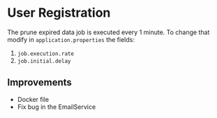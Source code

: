 # User Registration

The prune expired data job is executed every 1 minute.
To change that modify in ```application.properties``` the fields:
1. ```job.execution.rate```
2. ```job.initial.delay```

## Improvements

- Docker file
- Fix bug in the EmailService